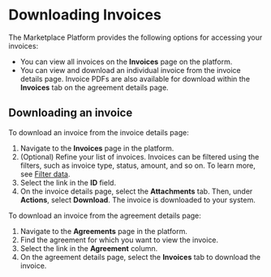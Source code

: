 # Downloading Invoices

The Marketplace Platform provides the following options for accessing your invoices:

* You can view all invoices on the **Invoices** page on the platform.
* You can view and download an individual invoice from the invoice details page. Invoice PDFs are also available for download within the **Invoices** tab on the agreement details page.&#x20;

## Downloading an invoice

To download an invoice from the invoice details page:

1. Navigate to the **Invoices** page in the platform.
2. (Optional) Refine your list of invoices. Invoices can be filtered using the filters, such as invoice type, status, amount, and so on. To learn more, see [Filter data](../../../../marketplace-platform/getting-started/interface/customize-the-data-grid.md#filter-data).
3. Select the link in the **ID** field.
4. On the invoice details page, select the **Attachments** tab. Then, under **Actions**, select **Download**. The invoice is downloaded to your system.

To download an invoice from the agreement details page:

1. Navigate to the **Agreements** page in the platform.
2. Find the agreement for which you want to view the invoice.&#x20;
3. Select the link in the **Agreement** column.&#x20;
4. On the agreement details page, select the **Invoices** tab to download the invoice.
